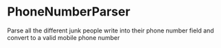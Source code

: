# PhoneNumberParser
Parse all the different junk people write into their phone number field and convert to a valid mobile phone number

